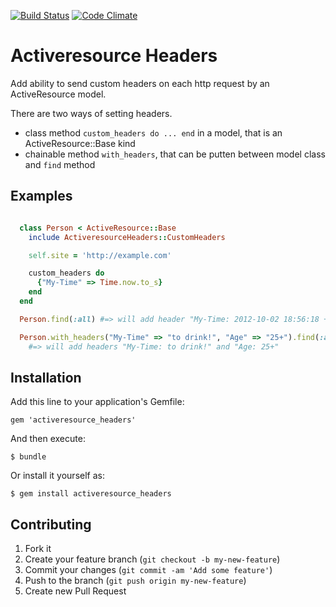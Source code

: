 [![Build Status](https://secure.travis-ci.org/denyago/activeresource_headers.png)](http://travis-ci.org/denyago/activeresource_headers)
[![Code Climate](https://codeclimate.com/badge.png)](https://codeclimate.com/github/denyago/activeresource_headers)

# Activeresource Headers

Add ability to send custom headers on each http request by an ActiveResource model.

There are two ways of setting headers.
  * class method ```custom_headers do ... end``` in a model, that is an ActiveResource::Base kind
  * chainable method ```with_headers```, that can be putten between model class and ```find``` method

## Examples

```ruby

  class Person < ActiveResource::Base
    include ActiveresourceHeaders::CustomHeaders

    self.site = 'http://example.com'

    custom_headers do
      {"My-Time" => Time.now.to_s}
    end
  end

  Person.find(:all) #=> will add header "My-Time: 2012-10-02 18:56:18 +0300"

  Person.with_headers("My-Time" => "to drink!", "Age" => "25+").find(:all)
    #=> will add headers "My-Time: to drink!" and "Age: 25+"
```


## Installation

Add this line to your application's Gemfile:

    gem 'activeresource_headers'

And then execute:

    $ bundle

Or install it yourself as:

    $ gem install activeresource_headers

## Contributing

1. Fork it
2. Create your feature branch (`git checkout -b my-new-feature`)
3. Commit your changes (`git commit -am 'Add some feature'`)
4. Push to the branch (`git push origin my-new-feature`)
5. Create new Pull Request
